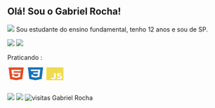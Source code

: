 ## Olá! Sou o Gabriel Rocha!

  <p><img src="https://img.icons8.com/ios-glyphs/20/4a90e2/right3.png"/>  Sou estudante do ensino fundamental, tenho 12 anos e sou de SP. </p>


<div>
  <img height="180em" src="https://github-readme-stats.vercel.app/api?username=gabsrocha&show_icons=true&theme=nightowl&include_all_commits=true&count_private=true"/>
  <img height="180em" src="https://github-readme-stats.vercel.app/api/top-langs/?username=Gabrielrocha&hide=scss&layout=compact&langs+count=16&theme=nightowl"/>
</div>

<div style="display: inline_block">
  <p>Praticando : </p>
  
  <img align="center" alt="icone html" height="30" width="40" src="https://raw.githubusercontent.com/devicons/devicon/master/icons/html5/html5-plain.svg"/>
  <img align="center" alt="icone css3" height="30" width="40" src="https://raw.githubusercontent.com/devicons/devicon/master/icons/css3/css3-plain.svg"/>
  <img align="center" alt="icone javascript" height="30" width="40" src="https://raw.githubusercontent.com/devicons/devicon/master/icons/javascript/javascript-plain.svg"/>

</div>

##

<div>
  <a href="https://www.linkedin.com/in/gabriel-rocha-abb8221bb/" target="_blank"><img src="https://img.shields.io/badge/-Linkedin-%230077B5?style=for-the-badge&logo=linkedin&logoColor=white" target="_blank"></a>
  <a href="mailto:gabrielfrochaa@gmail.com"><img src="https://img.shields.io/badge/-Gmail-%23333?style=for-the-badge&logo=gmail&logoColor=white" target="_blank"></a> 
  <img height="25" width="130" src="https://komarev.com/ghpvc/?username=gabsrocha&color=green" alt="visitas Gabriel Rocha" /> 

</div>
